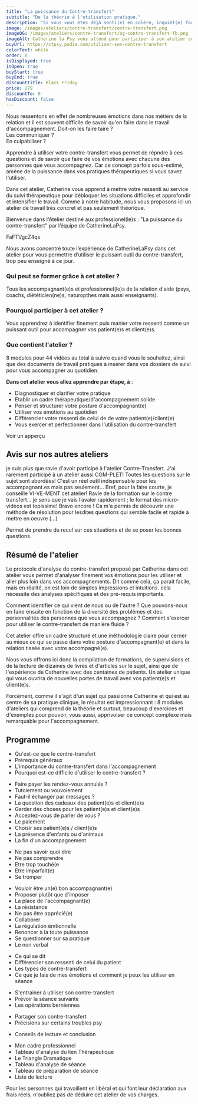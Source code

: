 ```yaml
---
title: "La puissance du Contre-transfert"
subtitle: "De la théorie à l'utilisation pratique."
description: "Si vous vous êtes déjà senti(e) en colère, inquièt(e) face à vos patient(e)s et client(e)s sans savoir qu'en faire ou encore désemparé(e) avec les émotions parfois intenses de votre métier, cet atelier va vous aider."
image: /images/ateliers/contre-transfert/contre-transfert.png
imageOG: /images/ateliers/contre-transfert/og-contre-transfert-fb.png
imageAlt: Catherine la Psy vous attend pour participer à son atelier sur le Contre-Transfert.
buyUrl: https://ctpsy.podia.com/utiliser-son-contre-transfert
colorText: white
order: 8
isDisplayed: true
isOpen: true
buyStart: true
buyEnd: true
discountTitle: Black Friday
price: 279
discountTo: 0
hasDiscount: false
---
```


Nous ressentons en effet de nombreuses émotions dans nos métiers de la relation et il est souvent difficile de savoir qu'en faire dans le travail d'accompagnement.
Doit-on les faire taire ?  
Les communiquer ?  
En culpabiliser ?

Apprendre à utiliser votre contre-transfert vous permet de répndre à ces questions et de savoir que faire de vos émotions avec chacune des personnes que vous accompagnez. Car ce concept parfois sous-estimé, amène de la puissance dans vos pratiques thérapeutiques si vous savez l'utiliser.

Dans cet atelier, Catherine vous apprend à mettre votre ressenti au service du suivi thérapeutique pour débloquer les situations difficiles et approfondir et intensifier le travail. Comme à notre habitude, nous vous proposons ici un atelier de travail très concret et pas seulement théorique.

Bienvenue dans l'Atelier destiné aux professionel(le)s : "La puissance du contre-transfert" par l’équipe de CatherineLaPsy.

<embed-youtube>
FaFTVgcZ4qs
</embed-youtube>

<pictos-atelier titleclock="8 modules" subtitleclock="44 vidéos pour utiliser le contre-transfert"></pictos-atelier>

<nuxt-img 
    class="my-6" src="images/ateliers/contre-transfert/course.png"  
    sizes="sm:600px"
    format="webp"
    width="600"
    height="400">
</nuxt-img>

Nous avons concentré toute l’expérience de CatherineLaPsy dans cet atelier pour vous permettre d’utiliser le puissant outil du contre-transfert, trop peu enseigné à ce jour.

### Qui peut se former grâce à cet atelier ?

Tous les accompagnant(e)s et professionnel(le)s de la relation d'aide (psys, coachs, diététicien(ne)s, naturopthes mais aussi enseignants).

### Pourquoi participer à cet atelier ?

Vous apprendrez à identifier finement puis manier votre ressenti comme un puissant outil pour accompagner vos patient(e)s et client(e)s.

### Que contient l'atelier ?

8 modules pour 44 vidéos au total à suivre quand vous le souhaitez, ainsi que des documents de travail pratiques à insérer dans vos dossiers de suivi pour vous accompagner au quotidien.

<display-text display='frame'>

**Dans cet atelier vous allez apprendre par étape, à** :

- Diagnostiquer et clarifier votre pratique
- Etablir un cadre thérapeutique/d'accompagnement solide
- Penser et structurer votre posture d'accompagnant(e)
- Utiliser vos émotions au quotidien
- Différencier votre ressenti de celui de de votre patient(e)/client(e)
- Vous exercer et perfectionner dans l'utilisation du contre-transfert

</display-text>

<Link-Btn class="mt-8" url="https://ctpsy.podia.com/utiliser-son-contre-transfert" >
    Voir un apperçu
    <template name="subText"
      ><div class="text-xs">découvrez les deux premières vidéos</div></template
></Link-Btn>

## Avis sur nos autres ateliers

<testimonials>

<testimonial author="Adélaïde" image="woman1" atelier='Atelier "La puissance du Contre-Transfert"'>
 je suis plus que ravie d'avoir participé à l'atelier Contre-Transfert. J'ai rarement participé à un atelier aussi COM-PLET! Toutes les questions sur le sujet sont abordées! C'est un réel outil indispensable pour les accompagnant.es mais pas seulement... Bref, pour la faire courte, je conseille VI-VE-MENT cet atelier! 
</testimonial>

<testimonial author="Sophie" image="woman2" atelier='Atelier "La puissance du Contre-Transfert"'>
Ravie de la formation sur le contre transfert… je sens que je vais l’avaler rapidement ; le format des micro-videos est topissime! Bravo encore !
</testimonial>

<testimonial author="Cédric" image="man1" atelier='Atelier "Faire la paix avec son héritage familial"'>
Ca m'a permis de découvrir une méthode de résolution pour lesdites questions qui semble facile et rapide à mettre en oeuvre (...)
</testimonial>

<testimonial author="Jean-Michel" image="man2" atelier='Atelier "Sortir des relations toxiques"'>Permet de prendre du recul sur ces situations et de se poser les bonnes questions.
</testimonial>

</section>

</testimonials>

<gallery :images='["images/ateliers/contre-transfert/gal1.jpg","images/ateliers/contre-transfert/gal2.jpg","images/ateliers/contre-transfert/gal3.jpg"]'></gallery>

## Résumé de l'atelier

Le protocole d'analyse de contre-transfert proposé par Catherine dans cet atelier vous permet d'analyser finement vos émotions pour les utiliser et aller plus loin dans vos accompagnements. Dit comme cela, ça parait facile, mais en réalité, on est loin de simples impressions et intuitions. cela nécessite des analyses spécifiques et des pré-requis importants.

Comment identifier ce qui vient de nous ou de l'autre ? Que pouvons-nous en faire ensuite en fonction de la diversité des problèmes et des personnalités des personnes que vous accompagnez ? Comment s'exercer pour utiliser le contre-transfert de manière fluide ?

Cet atelier offre un cadre structuré et une méthodologie claire pour cerner au mieux ce qui se passe dans votre posture d'accompagnant(e) et dans la relation tissée avec votre accompagné(e).

Nous vous offrons ici donc la compilation de formations, de supervisions et de la lecture de dizaines de livres et d'articles sur le sujet, ainsi que de l'expérience de Catherine avec des centaines de patients. Un atelier unique qui vous ouvrira de nouvelles portes de travail avec vos patient(e)s et client(e)s.

Forcément, comme il s'agit d'un sujet qui passionne Catherine et qui est au centre de sa pratique clinique, le résultat est impressionnant : 8 modules d'ateliers qui comprend de la théorie et surtout, beaucoup d'exercices et d'exemples pour pouvoir, vous aussi, apprivoiser ce concept complexe mais remarquable pour l'accompagnement.

## Programme

<expandable title="Introduction">

- Qu'est-ce que le contre-transfert
- Prérequis généraux
- L'importance du contre-transfert dans l'accompagnement
- Pourquoi est-ce difficile d'utiliser le contre-transfert ?

</expandable>

<expandable title="Prérequis : le cadre ">

- Faire payer les rendez-vous annulés ?
- Tutoiement ou vouvoiement
- Faut-il échanger par messages ?
- La question des cadeaux des patient(e)s et client(e)s
- Garder des choses pour les patient(e)s et client(e)s
- Acceptez-vous de parler de vous ?
- Le paiement
- Choisir ses patient(e)s / client(e)s
- La présence d'enfants ou d'animaux
- La fin d'un accompagnement

</expandable>

<expandable title="Prérequis : les peurs de l'accompagnant(e)">

- Ne pas savoir quoi dire
- Ne pas comprendre
- Etre trop touché(e
- Etre imparfait(e)
- Se tromper

</expandable>

<expandable title="Prérequis : la posture de l'accompagnant(e)">

- Vouloir être un(e) bon accompagnant(e)
- Proposer plutôt que d'imposer
- La place de l'accompagnant(e)
- La résistance
- Ne pas être apprécié(e)
- Collaborer
- La régulation émtionnelle
- Renoncer à la toute puissance
- Se questionner sur sa pratique
- Le non verbal

</expandable>

<expandable title="Utiliser son contre-transfert">

- Ce qui se dit
- Différencier son ressenti de celui du patient
- Les types de contre-transfert
- Ce que je fais de mes émotions et comment je peux les utiliser en séance

</expandable>

<expandable title="S'entrainer">

- S'entrainer à utiliser son contre-transfert
- Prévoir la séance suivante
- Les opérations berniennes

</expandable>

<expandable title="Partager son contre-transfert">

- Partager son contre-transfert
- Précisions sur certains troubles psy

</expandable>

<expandable title="Pour aller plus loin et conclusion">

- Conseils de lecture et conclusion

</expandable>

<expandable title="Documents supports">

- Mon cadre professionnel
- Tableau d'analyse du lien Thérapeutique
- Le Triangle Dramatique
- Tableau d'analyse de séance
- Tableau de préparation de séance
- Liste de lecture

</expandable>

<tips>
Pour les personnes qui travaillent en libéral et qui font leur déclaration aux frais réels, n'oubliez pas de déduire cet atelier de vos charges.
</tips>
